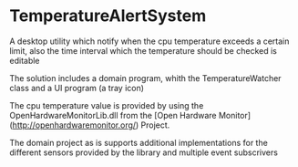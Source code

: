 TemperatureAlertSystem
======================

A desktop utility which notify when the cpu temperature exceeds a certain limit, also the time interval which the temperature should be checked is editable

The solution includes a domain program, whith the TemperatureWatcher class and a UI program (a tray icon)

The cpu temperature value is provided by using the OpenHardwareMonitorLib.dll from the [Open Hardware Monitor] (http://openhardwaremonitor.org/) Project.

The domain project as is supports additional implementations for the different sensors provided by the library and multiple event subscrivers
